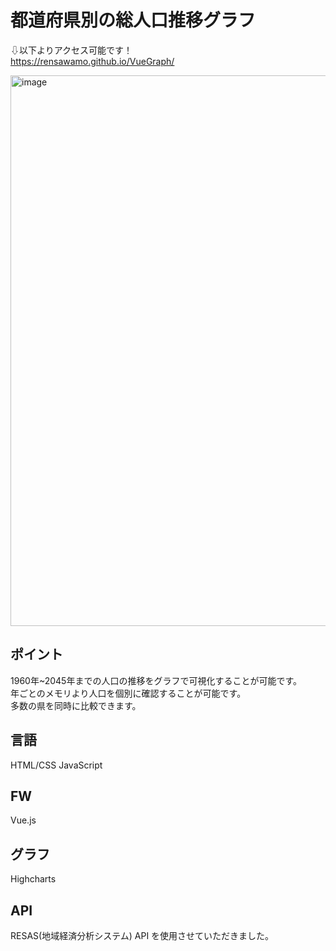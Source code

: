 # 都道府県別の総人口推移グラフ
⇩以下よりアクセス可能です！<br>
https://rensawamo.github.io/VueGraph/

<img width="881" alt="image" src="https://github.com/rensawamo/VueGraph/assets/106803080/80a5b905-6ac4-4db4-aa1e-05c7f0576cbc">

## ポイント
1960年~2045年までの人口の推移をグラフで可視化することが可能です。<br>
年ごとのメモリより人口を個別に確認することが可能です。<br>
多数の県を同時に比較できます。

## 言語
HTML/CSS JavaScript 

## FW
Vue.js

## グラフ
Highcharts

## API
RESAS(地域経済分析システム) API を使用させていただきました。

